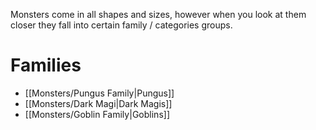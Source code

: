 Monsters come in all shapes and sizes, however when you look at them closer they fall into certain family / categories groups. 

# Families
+ [[Monsters/Pungus Family|Pungus]]
+ [[Monsters/Dark Magi|Dark Magis]]
+ [[Monsters/Goblin Family|Goblins]]
